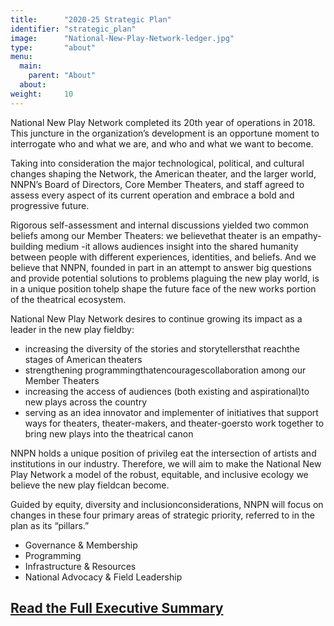 ```yaml
---
title:      "2020-25 Strategic Plan"
identifier: "strategic_plan"
image:      "National-New-Play-Network-ledger.jpg"
type:       "about"
menu:
  main:
    parent: "About"
  about:
weight:     10
---
```


National New Play Network completed its 20th year of operations in 2018. This juncture in the organization’s development is an opportune moment to interrogate who and what we are, and who and what we want to become. 

Taking into consideration the major technological, political, and cultural changes shaping the Network, the American theater, and the larger world, NNPN’s Board of Directors, Core Member Theaters, and staff agreed to assess every aspect of its current operation and embrace a bold and progressive future.

Rigorous self-assessment and internal discussions yielded two common beliefs among our Member Theaters: we believethat theater is an empathy-building medium -it allows audiences insight into the shared humanity between people with different experiences, identities, and beliefs. And we believe that NNPN, founded in part in an attempt to answer big questions and provide potential solutions to problems plaguing the new play world, is in a unique position tohelp shape the future face of the new works portion of the theatrical ecosystem.

National New Play Network desires to continue growing its impact as a leader in the new play fieldby: 
* increasing the diversity of the stories and storytellersthat reachthe stages of American theaters
* strengthening programmingthatencouragescollaboration among our Member Theaters 
* increasing the access of audiences (both existing and aspirational)to new plays across the country
* serving as an idea innovator and implementer of initiatives that support ways for theaters, theater-makers, and theater-goersto work together to bring new plays into the theatrical canon

NNPN holds a unique position of privileg eat the intersection of artists and institutions in our industry. Therefore, we will aim to make the National New Play Network a model of the robust, equitable, and inclusive ecology we believe the new play fieldcan become. 

Guided by equity, diversity and inclusionconsiderations, NNPN will focus on changes in these four primary areas of strategic priority, referred to in the plan as its “pillars.” 

* Governance & Membership
* Programming
* Infrastructure & Resources
* National Advocacy & Field Leadership  

## [Read the Full Executive Summary](https://nationalnewplaynetwork013.sharepoint.com/:b:/s/Board/EeYBdJ-vf4dJqgvoyKW1mDYBkdFwakRFXZUIsj2X0abPXA?e=NPKZtx)
